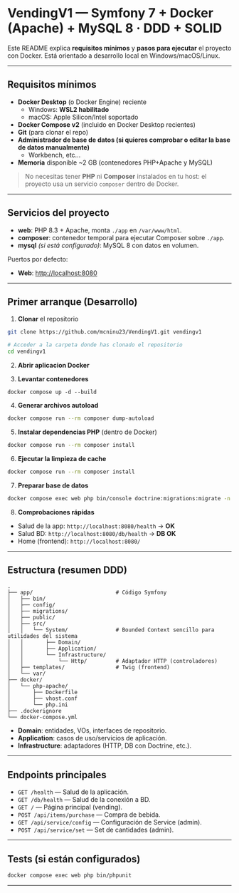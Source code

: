 # VendingV1 — Symfony 7 + Docker (Apache) + MySQL 8 · DDD + SOLID

Este README explica **requisitos mínimos** y **pasos para ejecutar** el proyecto con Docker. Está orientado a desarrollo local en Windows/macOS/Linux.

---

## Requisitos mínimos

- **Docker Desktop** (o Docker Engine) reciente
  - Windows: **WSL2 habilitado**
  - macOS: Apple Silicon/Intel soportado
- **Docker Compose v2** (incluido en Docker Desktop recientes)
- **Git** (para clonar el repo)
- **Administrador de base de datos (si quieres comprobar o editar la base de datos manualmente)**
  - Workbench, etc...
- **Memoria** disponible \~2 GB (contenedores PHP+Apache y MySQL)

> No necesitas tener **PHP** ni **Composer** instalados en tu host: el proyecto usa un servicio `composer` dentro de Docker.

---

## Servicios del proyecto

- **web**: PHP 8.3 + Apache, monta `./app` en `/var/www/html`.
- **composer**: contenedor temporal para ejecutar Composer sobre `./app`.
- **mysql** *(si está configurado)*: MySQL 8 con datos en volumen.

Puertos por defecto:

- **Web**: [http://localhost:8080](http://localhost:8080)

---

## Primer arranque (Desarrollo)

1. **Clonar** el repositorio

```bash
git clone https://github.com/mcninu23/VendingV1.git vendingv1

# Acceder a la carpeta donde has clonado el repositorio
cd vendingv1
```

2. **Abrir aplicacion Docker**

3. **Levantar contenedores**

```env
docker compose up -d --build
```

4. **Generar archivos autoload**

```bash
docker compose run --rm composer dump-autoload
```

5. **Instalar dependencias PHP** (dentro de Docker)

```bash
docker compose run --rm composer install
```

6. **Ejecutar la limpieza de cache**

```bash
docker compose run --rm composer install
```

7. **Preparar base de datos**

```bash
docker compose exec web php bin/console doctrine:migrations:migrate -n
```

8. **Comprobaciones rápidas**

- Salud de la app: `http://localhost:8080/health` → **OK**
- Salud BD: `http://localhost:8080/db/health` → **DB OK**
- Home (frontend): `http://localhost:8080/`

---

## Estructura (resumen DDD)

```
.
├── app/                          # Código Symfony
│   ├── bin/
│   ├── config/
│   ├── migrations/
│   ├── public/
│   ├── src/
│   │   └── System/               # Bounded Context sencillo para utilidades del sistema
│   │       ├── Domain/
│   │       ├── Application/
│   │       └── Infrastructure/
│   │           └── Http/         # Adaptador HTTP (controladores)
│   ├── templates/                # Twig (frontend)
│   └── var/
├── docker/
│   └── php-apache/
│       ├── Dockerfile
│       ├── vhost.conf
│       └── php.ini
├── .dockerignore
└── docker-compose.yml                  
```

- **Domain**: entidades, VOs, interfaces de repositorio.
- **Application**: casos de uso/servicios de aplicación.
- **Infrastructure**: adaptadores (HTTP, DB con Doctrine, etc.).

---

## Endpoints principales

- `GET /health` — Salud de la aplicación.
- `GET /db/health` — Salud de la conexión a BD.
- `GET /` — Página principal (vending).
- `POST /api/items/purchase` — Compra de bebida.
- `GET /api/service/config` — Configuración de Service (admin).
- `POST /api/service/set` — Set de cantidades (admin).

---


## Tests (si están configurados)

```bash
docker compose exec web php bin/phpunit
```
---


